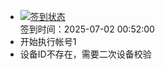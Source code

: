 - [![签到状态](https://github.com/womade/Cloud189-Actions/actions/workflows/main.yml/badge.svg?branch=main)](https://github.com/womade/Cloud189-Actions/actions/workflows/main.yml) <br> 签到时间：2025-07-02 00:52:00
- 开始执行帐号1
- 设备ID不存在，需要二次设备校验
